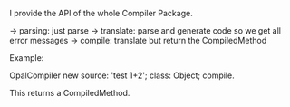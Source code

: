 I provide the API of the whole Compiler Package.-> parsing: just parse-> translate: parse and generate code so we get all error messages-> compile: translate but return the CompiledMethod Example:OpalCompiler new	source: 'test 1+2';	class: Object;	compile.This returns a CompiledMethod.